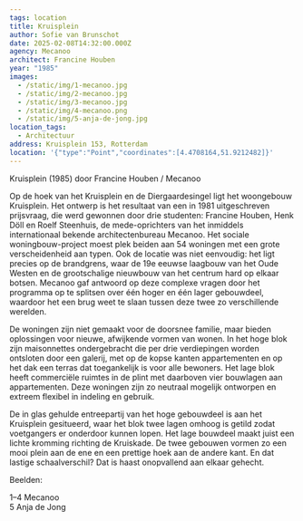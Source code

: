 ```yaml
---
tags: location
title: Kruisplein
author: Sofie van Brunschot
date: 2025-02-08T14:32:00.000Z
agency: Mecanoo
architect: Francine Houben
year: "1985"
images:
  - /static/img/1-mecanoo.jpg
  - /static/img/2-mecanoo.jpg
  - /static/img/3-mecanoo.jpg
  - /static/img/4-mecanoo.png
  - /static/img/5-anja-de-jong.jpg
location_tags:
  - Architectuur
address: Kruisplein 153, Rotterdam⁣
location: '{"type":"Point","coordinates":[4.4708164,51.9212482]}'
---
```

Kruisplein (1985) door Francine Houben / Mecanoo⁣

Op de hoek van het Kruisplein en de Diergaardesingel ligt het woongebouw Kruisplein. Het ontwerp is het resultaat van een in 1981 uitgeschreven prijsvraag, die werd gewonnen door drie studenten: Francine Houben, Henk Döll en Roelf Steenhuis, de mede-oprichters van het inmiddels internationaal bekende architectenbureau Mecanoo. Het sociale woningbouw-project moest plek beiden aan 54 woningen met een grote verscheidenheid aan typen. Ook de locatie was niet eenvoudig: het ligt precies op de brandgrens, waar de 19e eeuwse laagbouw van het Oude Westen en de grootschalige nieuwbouw van het centrum hard op elkaar botsen. Mecanoo gaf antwoord op deze complexe vragen door het programma op te splitsen over één hoger en één lager gebouwdeel, waardoor het een brug weet te slaan tussen deze twee zo verschillende werelden.⁣

De woningen zijn niet gemaakt voor de doorsnee familie, maar bieden oplossingen voor nieuwe, afwijkende vormen van wonen. In het hoge blok zijn maisonnettes ondergebracht die per drie verdiepingen worden ontsloten door een galerij, met op de kopse kanten appartementen en op het dak een terras dat toegankelijk is voor alle bewoners. Het lage blok heeft commerciële ruimtes in de plint met daarboven vier bouwlagen aan appartementen. Deze woningen zijn zo neutraal mogelijk ontworpen en extreem flexibel in indeling en gebruik.

De in glas gehulde entreepartij van het hoge gebouwdeel is aan het Kruisplein gesitueerd, waar het blok twee lagen omhoog is getild zodat voetgangers er onderdoor kunnen lopen. Het lage bouwdeel maakt juist een lichte kromming richting de Kruiskade. De twee gebouwen vormen zo een mooi plein aan de ene en een prettige hoek aan de andere kant. En dat lastige schaalverschil? Dat is haast onopvallend aan elkaar gehecht. ⁣

Beelden:⁣

1–4 Mecanoo\
5 Anja de Jong⁣
